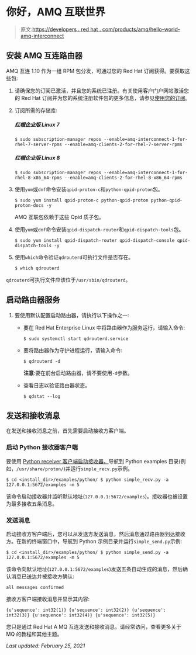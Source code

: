 # 你好，AMQ 互联世界

> 原文:[https://developers . red hat . com/products/amq/hello-world-amq-interconnect](https://developers.redhat.com/products/amq/hello-world-amq-interconnect)

## 安装 AMQ 互连路由器

AMQ 互连 1.10 作为一组 RPM 包分发，可通过您的 Red Hat 订阅获得。要获取这些包:

1.  请确保您的订阅已激活，并且您的系统已注册。有关使用客户门户网站激活您的 Red Hat 订阅并为您的系统注册软件包的更多信息，请参见[使用您的订阅](https://access.redhat.com/documentation/en-us/red_hat_jboss_amq/7.0/html-single/using_amq_interconnect/#using_your_subscription)。

2.  订阅所需的存储库:

    ##### 红帽企业版 Linux 7

    `$ sudo subscription-manager repos --enable=amq-interconnect-1-for-rhel-7-server-rpms --enable=amq-clients-2-for-rhel-7-server-rpms`

    ##### 红帽企业版 Linux 8

    `$ sudo subscription-manager repos --enable=amq-interconnect-1-for-rhel-8-x86_64-rpms --enable=amq-clients-2-for-rhel-8-x86_64-rpms`

3.  使用`yum`或`dnf`命令安装`qpid-proton-c`和`python-qpid-proton`包。

    `$ sudo yum install qpid-proton-c python-qpid-proton python-qpid-proton-docs -y`

    AMQ 互联包依赖于这些 Qpid 质子包。

4.  使用`yum`或`dnf`命令安装`qpid-dispatch-router`和`qpid-dispatch-tools`包。

    `$ sudo yum install qpid-dispatch-router qpid-dispatch-console qpid-dispatch-tools -y`

5.  使用`which`命令验证`qdrouterd`可执行文件是否存在。

    `$ which qdrouterd`

`qdrouterd`可执行文件应该位于`/usr/sbin/qdrouterd`。

## 启动路由器服务

1.  要使用默认配置启动路由器，请执行以下操作之一:

    *   要在 Red Hat Enterprise Linux 中将路由器作为服务运行，请输入命令:

        `$ sudo systemctl start qdrouterd.service`

    *   要将路由器作为守护进程运行，请输入命令:

        `$ qdrouterd -d`

        **注意**:要在前台启动路由器，请不要使用`-d`参数。
    *   查看日志以验证路由器状态。

        `$ qdstat --log`

## 发送和接收消息

在发送和接收消息之前，首先需要启动接收方客户端。

### 启动 Python 接收器客户端

要使用 [Python receiver 客户端启动接收器，](https://developers.redhat.com/products/softwarecollections/hello-world#fndtn-python)导航到 Python examples 目录(例如，`/usr/share/proton/`)并运行`simple_recv.py`示例。

`$ cd <install_dir>/examples/python/
$ python simple_recv.py -a 127.0.0.1:5672/examples -m 5`

该命令启动接收器并监听默认地址(`127.0.0.1:5672/examples`)。接收器也被设置为最多接收五条消息。

### 发送消息

启动接收方客户端后，您可以从发送方发送消息，然后消息通过路由器到达接收方。在新的终端窗口中，导航到 Python 示例目录并运行`simple_send.py`示例:

`$ cd <install_dir>/examples/python/
$ python simple_send.py -a 127.0.0.1:5672/examples -m 5`

该命令向默认地址(`127.0.0.1:5672/examples`)发送五条自动生成的消息，然后确认消息已送达并被接收方确认:

`all messages confirmed`

接收方客户端接收消息并显示其内容:

`{u'sequence': int32(1)}
{u'sequence': int32(2)}
{u'sequence': int32(3)}
{u'sequence': int32(4)}
{u'sequence': int32(5)}`

您只是通过 Red Hat A MQ 互连发送和接收消息。请经常访问，查看更多关于 MQ 的教程和其他主题。

*Last updated: February 25, 2021*